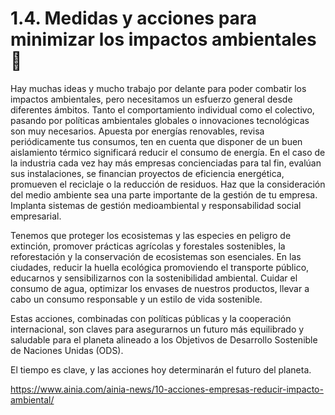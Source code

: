# 1.4. Medidas y acciones para minimizar los impactos ambientales 📜

Hay muchas ideas y mucho trabajo por delante para poder combatir los impactos ambientales, pero necesitamos un esfuerzo general desde diferentes ámbitos. Tanto el comportamiento individual como el colectivo, pasando por políticas ambientales globales o innovaciones tecnológicas son muy necesarios. Apuesta por energías renovables, revisa periódicamente tus consumos, ten en cuenta que disponer de un buen aislamiento térmico significará reducir el consumo de energía. 
En el caso de la industria cada vez hay más empresas concienciadas para tal fin, evalúan sus instalaciones, se financian proyectos de eficiencia energética, promueven el reciclaje o la reducción de residuos. Haz que la consideración del medio ambiente sea una parte importante de la gestión de tu empresa. Implanta sistemas de gestión medioambiental y responsabilidad social empresarial.

Tenemos que proteger los ecosistemas y las especies en peligro de extinción, promover prácticas agrícolas y forestales sostenibles, la reforestación y la conservación de ecosistemas son esenciales. En las ciudades, reducir la huella ecológica promoviendo el transporte público, educarnos y sensibilizarnos con la sostenibilidad ambiental. Cuidar el consumo de agua, optimizar los envases de nuestros productos, llevar a cabo un consumo responsable y un estilo de vida sostenible.

Estas acciones, combinadas con políticas públicas y la cooperación internacional, son claves para asegurarnos un futuro más equilibrado y saludable para el planeta alineado a los Objetivos de Desarrollo Sostenible de Naciones Unidas (ODS).

El tiempo es clave, y las acciones hoy determinarán el futuro del planeta.


https://www.ainia.com/ainia-news/10-acciones-empresas-reducir-impacto-ambiental/
